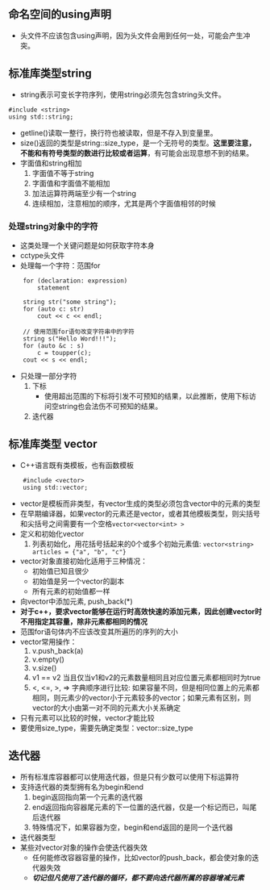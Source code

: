 ## 命名空间的using声明
* 头文件不应该包含using声明，因为头文件会用到任何一处，可能会产生冲突。
## 标准库类型string
* string表示可变长字符序列，使用string必须先包含string头文件。
```
#include <string>
using std::string;
```
* getline()读取一整行，换行符也被读取，但是不存入到变量里。
* size()返回的类型是string::size_type，是一个无符号的类型。**这里要注意，不能和有符号类型的数进行比较或者运算**，有可能会出现意想不到的结果。
* 字面值和string相加
    1. 字面值不等于string
    2. 字面值和字面值不能相加
    3. 加法运算符两端至少有一个string
    4. 连续相加，注意相加的顺序，尤其是两个字面值相邻的时候

### 处理string对象中的字符
* 这类处理一个关键问题是如何获取字符本身
* cctype头文件
* 处理每一个字符：范围for
```
    for (declaration: expression)
        statement
```
```
    string str("some string");
    for (auto c: str)
        cout << c << endl;
```
```
    // 使用范围for语句改变字符串中的字符
    string s("Hello Word!!!");
    for (auto &c : s)
        c = toupper(c);
    cout << s << endl;
```
* 只处理一部分字符
    1. 下标
        * 使用超出范围的下标将引发不可预知的结果，以此推断，使用下标访问空string也会法伤不可预知的结果。
    2. 迭代器

## 标准库类型 vector
* C++语言既有类模板，也有函数模板
```
    #include <vector>
    using std::vector;
```
* vector是模板而非类型，有vector生成的类型必须包含vector中的元素的类型
* 在早期编译器，如果vector的元素还是vector，或者其他模板类型，则尖括号和尖括号之间需要有一个空格`vector<vector<int> >`
* 定义和初始化vector
    1. 列表初始化，用花括号括起来的0个或多个初始元素值: `vector<string> articles = {"a", "b", "c"}`
* vector对象直接初始化适用于三种情况：
  * 初始值已知且很少
  * 初始值是另一个vector的副本
  * 所有元素的初始值都一样
* 向vector中添加元素, push_back(*)
* **对于c++，要求vector能够在运行时高效快速的添加元素，因此创建vector时不用指定其容量，除非元素都相同的情况**
* 范围for语句体内不应该改变其所遍历的序列的大小
* vector常用操作：
    1. v.push_back(a)
    2. v.empty()
    3. v.size()
    4. v1 == v2 当且仅当v1和v2的元素数量相同且对应位置元素都相同时为true
    5. <, <=, >, =>  字典顺序进行比较: 如果容量不同，但是相同位置上的元素都相同，则元素少的vector小于元素较多的vector；如果元素有区别，则vector的大小由第一对不同的元素大小关系确定
* 只有元素可以比较的时候，vector才能比较
* 要使用size_type，需要先确定类型：vector<int>::size_type

## 迭代器
* 所有标准库容器都可以使用迭代器，但是只有少数可以使用下标运算符
* 支持迭代器的类型拥有名为begin和end
    1. begin返回指向第一个元素的迭代器
    2. end返回指向容器尾元素的下一位置的迭代器，仅是一个标记而已，叫尾后迭代器
    3. 特殊情况下，如果容器为空，begin和end返回的是同一个迭代器
* 迭代器类型
* 某些对vector对象的操作会使迭代器失效
    * 任何能修改容器容量的操作，比如vector的push_back，都会使对象的迭代器失效
    * ***切记但凡使用了迭代器的循环，都不要向迭代器所属的容器增减元素***